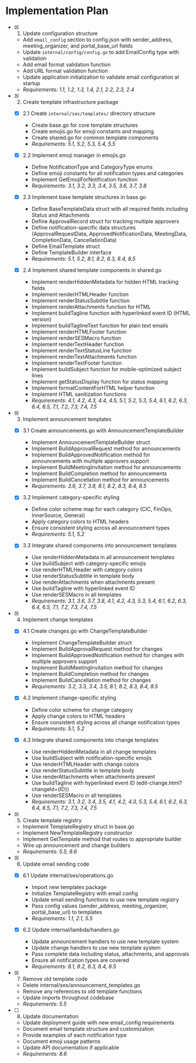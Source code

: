 # Implementation Plan

- [x] 1. Update configuration structure
  - Add `email_config` section to config.json with sender_address, meeting_organizer, and portal_base_url fields
  - Update `internal/config/config.go` to add EmailConfig type with validation
  - Add email format validation function
  - Add URL format validation function
  - Update application initialization to validate email configuration at startup
  - _Requirements: 1.1, 1.2, 1.3, 1.4, 2.1, 2.2, 2.3, 2.4_

- [x] 2. Create template infrastructure package
  - [x] 2.1 Create `internal/ses/templates/` directory structure
    - Create base.go for core template structures
    - Create emojis.go for emoji constants and mapping
    - Create shared.go for common template components
    - _Requirements: 5.1, 5.2, 5.3, 5.4, 5.5_

  - [x] 2.2 Implement emoji manager in emojis.go
    - Define NotificationType and CategoryType enums
    - Define emoji constants for all notification types and categories
    - Implement GetEmojiForNotification function
    - _Requirements: 3.1, 3.2, 3.3, 3.4, 3.5, 3.6, 3.7, 3.8_

  - [x] 2.3 Implement base template structures in base.go
    - Define BaseTemplateData struct with all required fields including Status and Attachments
    - Define ApprovalRecord struct for tracking multiple approvers
    - Define notification-specific data structures (ApprovalRequestData, ApprovedNotificationData, MeetingData, CompletionData, CancellationData)
    - Define EmailTemplate struct
    - Define TemplateBuilder interface
    - _Requirements: 5.1, 5.2, 8.1, 8.2, 8.3, 8.4, 8.5_

  - [x] 2.4 Implement shared template components in shared.go
    - Implement renderHiddenMetadata for hidden HTML tracking fields
    - Implement renderHTMLHeader function
    - Implement renderStatusSubtitle function
    - Implement renderAttachments function for HTML
    - Implement buildTagline function with hyperlinked event ID (HTML version)
    - Implement buildTaglineText function for plain text emails
    - Implement renderHTMLFooter function
    - Implement renderSESMacro function
    - Implement renderTextHeader function
    - Implement renderTextStatusLine function
    - Implement renderTextAttachments function
    - Implement renderTextFooter function
    - Implement buildSubject function for mobile-optimized subject lines
    - Implement getStatusDisplay function for status mapping
    - Implement formatContentForHTML helper function
    - Implement HTML sanitization functions
    - _Requirements: 4.1, 4.2, 4.3, 4.4, 4.5, 5.1, 5.2, 5.3, 5.4, 6.1, 6.2, 6.3, 6.4, 6.5, 7.1, 7.2, 7.3, 7.4, 7.5_

- [x] 3. Implement announcement templates
  - [x] 3.1 Create announcements.go with AnnouncementTemplateBuilder
    - Implement AnnouncementTemplateBuilder struct
    - Implement BuildApprovalRequest method for announcements
    - Implement BuildApprovedNotification method for announcements with multiple approvers support
    - Implement BuildMeetingInvitation method for announcements
    - Implement BuildCompletion method for announcements
    - Implement BuildCancellation method for announcements
    - _Requirements: 3.6, 3.7, 3.8, 8.1, 8.2, 8.3, 8.4, 8.5_

  - [x] 3.2 Implement category-specific styling
    - Define color scheme map for each category (CIC, FinOps, InnerSource, General)
    - Apply category colors to HTML headers
    - Ensure consistent styling across all announcement types
    - _Requirements: 5.1, 5.2_

  - [x] 3.3 Integrate shared components into announcement templates
    - Use renderHiddenMetadata in all announcement templates
    - Use buildSubject with category-specific emojis
    - Use renderHTMLHeader with category colors
    - Use renderStatusSubtitle in template body
    - Use renderAttachments when attachments present
    - Use buildTagline with hyperlinked event ID
    - Use renderSESMacro in all templates
    - _Requirements: 3.1, 3.6, 3.7, 3.8, 4.1, 4.2, 4.3, 5.3, 5.4, 6.1, 6.2, 6.3, 6.4, 6.5, 7.1, 7.2, 7.3, 7.4, 7.5_

- [x] 4. Implement change templates
  - [x] 4.1 Create changes.go with ChangeTemplateBuilder
    - Implement ChangeTemplateBuilder struct
    - Implement BuildApprovalRequest method for changes
    - Implement BuildApprovedNotification method for changes with multiple approvers support
    - Implement BuildMeetingInvitation method for changes
    - Implement BuildCompletion method for changes
    - Implement BuildCancellation method for changes
    - _Requirements: 3.2, 3.3, 3.4, 3.5, 8.1, 8.2, 8.3, 8.4, 8.5_

  - [x] 4.2 Implement change-specific styling
    - Define color scheme for change category
    - Apply change colors to HTML headers
    - Ensure consistent styling across all change notification types
    - _Requirements: 5.1, 5.2_

  - [x] 4.3 Integrate shared components into change templates
    - Use renderHiddenMetadata in all change templates
    - Use buildSubject with notification-specific emojis
    - Use renderHTMLHeader with change colors
    - Use renderStatusSubtitle in template body
    - Use renderAttachments when attachments present
    - Use buildTagline with hyperlinked event ID (edit-change.html?changeId={ID})
    - Use renderSESMacro in all templates
    - _Requirements: 3.1, 3.2, 3.4, 3.5, 4.1, 4.2, 4.3, 5.3, 5.4, 6.1, 6.2, 6.3, 6.4, 6.5, 7.1, 7.2, 7.3, 7.4, 7.5_

- [x] 5. Create template registry
  - Implement TemplateRegistry struct in base.go
  - Implement NewTemplateRegistry constructor
  - Implement GetTemplate method that routes to appropriate builder
  - Wire up announcement and change builders
  - _Requirements: 5.5, 8.6_

- [x] 6. Update email sending code
  - [x] 6.1 Update internal/ses/operations.go
    - Import new templates package
    - Initialize TemplateRegistry with email config
    - Update email sending functions to use new template registry
    - Pass config values (sender_address, meeting_organizer, portal_base_url) to templates
    - _Requirements: 1.1, 2.1, 5.5_

  - [x] 6.2 Update internal/lambda/handlers.go
    - Update announcement handlers to use new template system
    - Update change handlers to use new template system
    - Pass complete data including status, attachments, and approvals
    - Ensure all notification types are covered
    - _Requirements: 8.1, 8.2, 8.3, 8.4, 8.5_

- [x] 7. Remove old template code
  - Delete internal/ses/announcement_templates.go
  - Remove any references to old template functions
  - Update imports throughout codebase
  - _Requirements: 5.5_

- [ ] 8. Update documentation
  - Update deployment guide with new email_config requirements
  - Document email template structure and customization
  - Provide examples of each notification type
  - Document emoji usage patterns
  - Update API documentation if applicable
  - _Requirements: 8.6_
